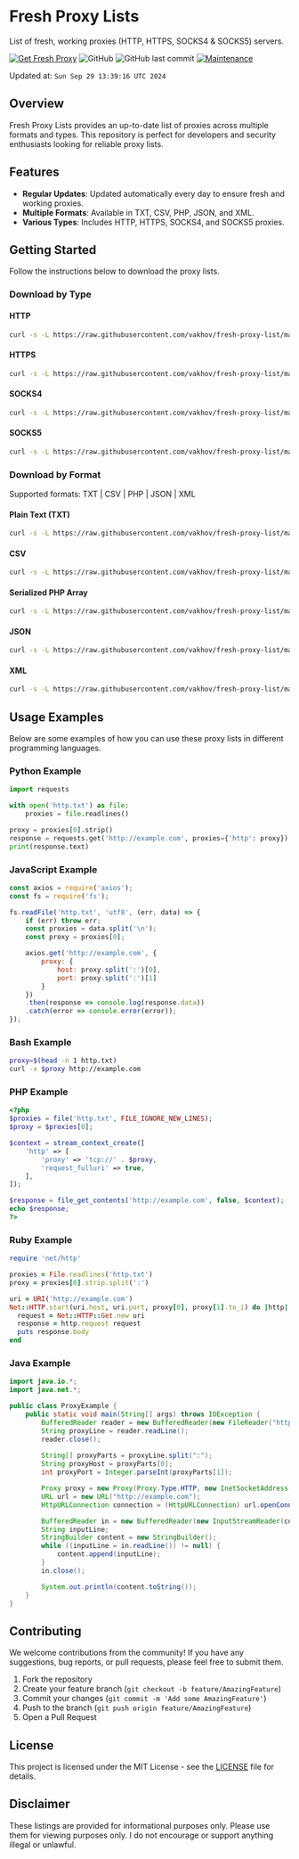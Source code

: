# Fresh Proxy Lists

List of fresh, working proxies (HTTP, HTTPS, SOCKS4 & SOCKS5) servers.

[![Get Fresh Proxy](https://github.com/vakhov/fresh-proxy-list/actions/workflows/update.yml/badge.svg)](https://github.com/vakhov/fresh-proxy-list/actions/workflows/update.yml)
![GitHub](https://img.shields.io/github/license/vakhov/fresh-proxy-list)
![GitHub last commit](https://img.shields.io/github/last-commit/vakhov/fresh-proxy-list)
[![Maintenance](https://img.shields.io/badge/Maintained%3F-yes-green.svg)](https://github.com/vakhov/fresh-proxy-list/graphs/commit-activity)

Updated at: `Sun Sep 29 13:39:16 UTC 2024`

## Overview

Fresh Proxy Lists provides an up-to-date list of proxies across multiple formats and types. This repository is perfect for developers and security enthusiasts looking for reliable proxy lists.

## Features

- **Regular Updates**: Updated automatically every day to ensure fresh and working proxies.
- **Multiple Formats**: Available in TXT, CSV, PHP, JSON, and XML.
- **Various Types**: Includes HTTP, HTTPS, SOCKS4, and SOCKS5 proxies.

## Getting Started

Follow the instructions below to download the proxy lists.

### Download by Type

#### HTTP
```bash
curl -s -L https://raw.githubusercontent.com/vakhov/fresh-proxy-list/master/http.txt -o http.txt
```

#### HTTPS
```bash
curl -s -L https://raw.githubusercontent.com/vakhov/fresh-proxy-list/master/https.txt -o https.txt
```

#### SOCKS4
```bash
curl -s -L https://raw.githubusercontent.com/vakhov/fresh-proxy-list/master/socks4.txt -o socks4.txt
```

#### SOCKS5
```bash
curl -s -L https://raw.githubusercontent.com/vakhov/fresh-proxy-list/master/socks5.txt -o socks5.txt
```

### Download by Format

Supported formats: TXT | CSV | PHP | JSON | XML

#### Plain Text (TXT)
```bash
curl -s -L https://raw.githubusercontent.com/vakhov/fresh-proxy-list/master/proxylist.txt -o proxylist.txt
```

#### CSV
```bash
curl -s -L https://raw.githubusercontent.com/vakhov/fresh-proxy-list/master/proxylist.csv -o proxylist.csv
```

#### Serialized PHP Array
```bash
curl -s -L https://raw.githubusercontent.com/vakhov/fresh-proxy-list/master/proxylist.phps -o proxylist.phps
```

#### JSON
```bash
curl -s -L https://raw.githubusercontent.com/vakhov/fresh-proxy-list/master/proxylist.json -o proxylist.json
```

#### XML
```bash
curl -s -L https://raw.githubusercontent.com/vakhov/fresh-proxy-list/master/proxylist.xml -o proxylist.xml
```

## Usage Examples

Below are some examples of how you can use these proxy lists in different programming languages.


### Python Example
```python
import requests

with open('http.txt') as file:
    proxies = file.readlines()

proxy = proxies[0].strip()
response = requests.get('http://example.com', proxies={'http': proxy})
print(response.text)
```

### JavaScript Example
```javascript
const axios = require('axios');
const fs = require('fs');

fs.readFile('http.txt', 'utf8', (err, data) => {
    if (err) throw err;
    const proxies = data.split('\n');
    const proxy = proxies[0];

    axios.get('http://example.com', {
        proxy: {
            host: proxy.split(':')[0],
            port: proxy.split(':')[1]
        }
    })
    .then(response => console.log(response.data))
    .catch(error => console.error(error));
});
```

### Bash Example
```bash
proxy=$(head -n 1 http.txt)
curl -x $proxy http://example.com
```

### PHP Example
```php
<?php
$proxies = file('http.txt', FILE_IGNORE_NEW_LINES);
$proxy = $proxies[0];

$context = stream_context_create([
    'http' => [
        'proxy' => 'tcp://' . $proxy,
        'request_fulluri' => true,
    ],
]);

$response = file_get_contents('http://example.com', false, $context);
echo $response;
?>
```

### Ruby Example
```ruby
require 'net/http'

proxies = File.readlines('http.txt')
proxy = proxies[0].strip.split(':')

uri = URI('http://example.com')
Net::HTTP.start(uri.host, uri.port, proxy[0], proxy[1].to_i) do |http|
  request = Net::HTTP::Get.new uri
  response = http.request request
  puts response.body
end
```

### Java Example
```java
import java.io.*;
import java.net.*;

public class ProxyExample {
    public static void main(String[] args) throws IOException {
        BufferedReader reader = new BufferedReader(new FileReader("http.txt"));
        String proxyLine = reader.readLine();
        reader.close();
        
        String[] proxyParts = proxyLine.split(":");
        String proxyHost = proxyParts[0];
        int proxyPort = Integer.parseInt(proxyParts[1]);

        Proxy proxy = new Proxy(Proxy.Type.HTTP, new InetSocketAddress(proxyHost, proxyPort));
        URL url = new URL("http://example.com");
        HttpURLConnection connection = (HttpURLConnection) url.openConnection(proxy);

        BufferedReader in = new BufferedReader(new InputStreamReader(connection.getInputStream()));
        String inputLine;
        StringBuilder content = new StringBuilder();
        while ((inputLine = in.readLine()) != null) {
            content.append(inputLine);
        }
        in.close();

        System.out.println(content.toString());
    }
}
```

## Contributing

We welcome contributions from the community! If you have any suggestions, bug reports, or pull requests, please feel free to submit them.

1. Fork the repository
2. Create your feature branch (`git checkout -b feature/AmazingFeature`)
3. Commit your changes (`git commit -m 'Add some AmazingFeature'`)
4. Push to the branch (`git push origin feature/AmazingFeature`)
5. Open a Pull Request

## License

This project is licensed under the MIT License - see the [LICENSE](LICENSE) file for details.

## Disclaimer

These listings are provided for informational purposes only. Please use them for viewing purposes only. I do not encourage or support anything illegal or unlawful.
